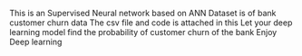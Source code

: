 This is an Supervised Neural network based on ANN
Dataset is of bank customer churn data
The csv file and code is attached in this
Let your deep learning model find the probability of customer churn of the bank
Enjoy Deep learning
